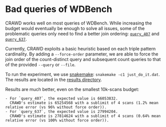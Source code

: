 # Bad queries of WDBench

CRAWD works well on most queries of WDBench. While increasing the
budget would eventually be enough to solve all issues, some of the
problematic queries only need to find a better join ordering:
[`query_407`](./queries/query_407.sparql) and
[`query_637`](./queries/query_637.sparql).

Currently, CRAWD exploits a basic heuristic based on each triple
pattern cardinality. By adding a `--force-order` parameter, we are
able to force the join order of the count-distinct query and
subsequent count queries to that of the provided `--query` or
`--file`.

To run the experiment, we use [snakemake](https://snakemake.github.io/):
`snakemake -c1 just_do_it.dat`. The results are located in the [results directory](./results).

Results are much better, even on the smallest 10k-scans budget:

    - For `query_407`, the expected value is 66053832. 
      CRAWD's estimate is 65254568 with a sublimit of 4 scans (1.2% mean relative error (vs 96% without force order)).
    - For `query_637`, the expected value is 27994204.
      CRAWD's estimate is 27814624 with a sublimit of 4 scans (0.64% mean relative error (vs 100% without force order)).
